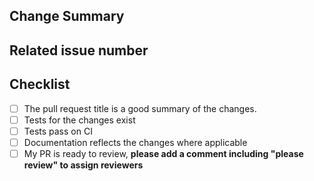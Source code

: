 <!-- Thank you for your contribution! -->
<!-- Unless your change is trivial, please create an issue to discuss the change before creating a PR -->

## Change Summary

<!-- Please give a short summary of the changes. -->

## Related issue number

<!-- WARNING: please use "fix #123" style references so the issue is closed when this PR is merged. -->

## Checklist

* [ ] The pull request title is a good summary of the changes.
* [ ] Tests for the changes exist
* [ ] Tests pass on CI
* [ ] Documentation reflects the changes where applicable
* [ ] My PR is ready to review, **please add a comment including "please review" to assign reviewers**